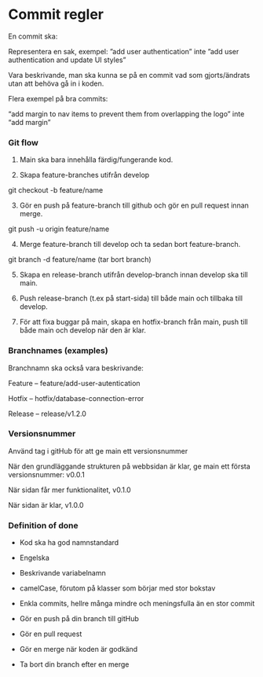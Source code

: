 # Commit regler 

En commit ska: 

Representera en sak, exempel: ”add user authentication” inte ”add user authentication and update UI styles” 

Vara beskrivande, man ska kunna se på en commit vad som gjorts/ändrats utan att behöva gå in i koden. 

Flera exempel på bra commits: 

“add margin to nav items to prevent them from overlapping the logo” inte “add margin” 

 

 

### Git flow 

1. Main ska bara innehålla färdig/fungerande kod. 

2. Skapa feature-branches utifrån develop 

git checkout -b feature/name	 

3. Gör en push på feature-branch till github och gör en pull request innan merge. 

git push -u origin feature/name 

4. Merge feature-branch till develop och ta sedan bort feature-branch. 

git branch -d feature/name (tar bort branch) 

5. Skapa en release-branch utifrån develop-branch innan develop ska till main. 

6. Push release-branch (t.ex på start-sida) till både main och tillbaka till develop. 

7. För att fixa buggar på main, skapa en hotfix-branch från main, push till både main och develop när den är klar. 

### Branchnames (examples) 

Branchnamn ska också vara beskrivande: 

Feature – feature/add-user-autentication 

Hotfix – hotfix/database-connection-error 

Release – release/v1.2.0 

### Versionsnummer 

Använd tag i gitHub för att ge main ett versionsnummer 

När den grundläggande strukturen på webbsidan är klar, ge main ett första versionsnummer: v0.0.1 

När sidan får mer funktionalitet, v0.1.0 

När sidan är klar, v1.0.0 

### Definition of done 

* Kod ska ha god namnstandard 

* Engelska 

* Beskrivande variabelnamn 

* camelCase, förutom på klasser som börjar med stor bokstav 

* Enkla commits, hellre många mindre och meningsfulla än en stor commit 

* Gör en push på din branch till gitHub  

* Gör en pull request 

* Gör en merge när koden är godkänd 

* Ta bort din branch efter en merge 
